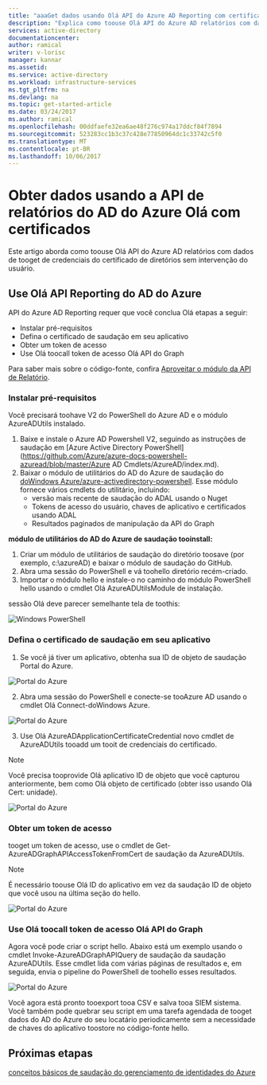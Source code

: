 ```yaml
---
title: "aaaGet dados usando Olá API do Azure AD Reporting com certificados | Microsoft Docs"
description: "Explica como toouse Olá API do Azure AD relatórios com dados de tooget de credenciais do certificado de diretórios sem intervenção do usuário."
services: active-directory
documentationcenter: 
author: ramical
writer: v-lorisc
manager: kannar
ms.assetid: 
ms.service: active-directory
ms.workload: infrastructure-services
ms.tgt_pltfrm: na
ms.devlang: na
ms.topic: get-started-article
ms.date: 03/24/2017
ms.author: ramical
ms.openlocfilehash: 00ddfaefe32ea6ae48f276c974a17ddcf84f7894
ms.sourcegitcommit: 523283cc1b3c37c428e77850964dc1c33742c5f0
ms.translationtype: MT
ms.contentlocale: pt-BR
ms.lasthandoff: 10/06/2017
---
```

# <a name="get-data-using-hello-azure-ad-reporting-api-with-certificates"></a>Obter dados usando a API de relatórios do AD do Azure Olá com certificados
Este artigo aborda como toouse Olá API do Azure AD relatórios com dados de tooget de credenciais do certificado de diretórios sem intervenção do usuário. 

## <a name="use-hello-azure-ad-reporting-api"></a>Use Olá API Reporting do AD do Azure 
API do Azure AD Reporting requer que você conclua Olá etapas a seguir:
 *  Instalar pré-requisitos
 *  Defina o certificado de saudação em seu aplicativo
 *  Obter um token de acesso
 *  Use Olá toocall token de acesso Olá API do Graph

Para saber mais sobre o código-fonte, confira [Aproveitar o módulo da API de Relatório](https://github.com/AzureAD/azure-activedirectory-powershell/tree/gh-pages/Modules/AzureADUtils). 

### <a name="install-prerequisites"></a>Instalar pré-requisitos
Você precisará toohave V2 do PowerShell do Azure AD e o módulo AzureADUtils instalado.

1. Baixe e instale o Azure AD Powershell V2, seguindo as instruções de saudação em [Azure Active Directory PowerShell](https://github.com/Azure/azure-docs-powershell-azuread/blob/master/Azure AD Cmdlets/AzureAD/index.md).
2. Baixar o módulo de utilitários do AD do Azure de saudação do [doWindows Azure/azure-activedirectory-powershell](https://github.com/AzureAD/azure-activedirectory-powershell/blob/gh-pages/Modules/AzureADUtils/AzureADUtils.psm1). 
  Esse módulo fornece vários cmdlets do utilitário, incluindo:
   * versão mais recente de saudação do ADAL usando o Nuget
   * Tokens de acesso do usuário, chaves de aplicativo e certificados usando ADAL
   * Resultados paginados de manipulação da API do Graph

**módulo de utilitários do AD do Azure de saudação tooinstall:**

1. Criar um módulo de utilitários de saudação do diretório toosave (por exemplo, c:\azureAD) e baixar o módulo de saudação do GitHub.
2. Abra uma sessão do PowerShell e vá toohello diretório recém-criado. 
3. Importar o módulo hello e instale-o no caminho do módulo PowerShell hello usando o cmdlet Olá AzureADUtilsModule de instalação. 

sessão Olá deve parecer semelhante tela de toothis:

  ![Windows PowerShell](./media/active-directory-report-api-with-certificates/windows-powershell.png)

### <a name="set-hello-certificate-in-your-app"></a>Defina o certificado de saudação em seu aplicativo
1. Se você já tiver um aplicativo, obtenha sua ID de objeto de saudação Portal do Azure. 

  ![Portal do Azure](./media/active-directory-report-api-with-certificates/azure-portal.png)

2. Abra uma sessão do PowerShell e conecte-se tooAzure AD usando o cmdlet Olá Connect-doWindows Azure.

  ![Portal do Azure](./media/active-directory-report-api-with-certificates/connect-azuaread-cmdlet.png)

3. Use Olá AzureADApplicationCertificateCredential novo cmdlet de AzureADUtils tooadd um tooit de credenciais do certificado. 

>[!Note]
>Você precisa tooprovide Olá aplicativo ID de objeto que você capturou anteriormente, bem como Olá objeto de certificado (obter isso usando Olá Cert: unidade).
>


  ![Portal do Azure](./media/active-directory-report-api-with-certificates/add-certificate-credential.png)
  
### <a name="get-an-access-token"></a>Obter um token de acesso

tooget um token de acesso, use o cmdlet de Get-AzureADGraphAPIAccessTokenFromCert de saudação da AzureADUtils. 

>[!NOTE]
>É necessário toouse Olá ID do aplicativo em vez da saudação ID de objeto que você usou na última seção do hello.
>

 ![Portal do Azure](./media/active-directory-report-api-with-certificates/application-id.png)

### <a name="use-hello-access-token-toocall-hello-graph-api"></a>Use Olá toocall token de acesso Olá API do Graph

Agora você pode criar o script hello. Abaixo está um exemplo usando o cmdlet Invoke-AzureADGraphAPIQuery de saudação da saudação AzureADUtils. Esse cmdlet lida com várias páginas de resultados e, em seguida, envia o pipeline do PowerShell de toohello esses resultados. 

 ![Portal do Azure](./media/active-directory-report-api-with-certificates/script-completed.png)

Você agora está pronto tooexport tooa CSV e salva tooa SIEM sistema. Você também pode quebrar seu script em uma tarefa agendada de tooget dados do AD do Azure do seu locatário periodicamente sem a necessidade de chaves do aplicativo toostore no código-fonte hello. 

## <a name="next-steps"></a>Próximas etapas
[conceitos básicos de saudação do gerenciamento de identidades do Azure](https://docs.microsoft.com/en-us/azure/active-directory/fundamentals-identity)<br>



